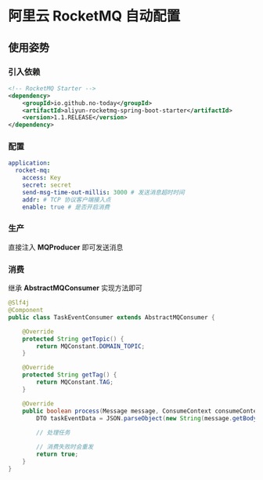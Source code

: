 # 阿里云 RocketMQ 自动配置

## 使用姿势

### 引入依赖

```xml
<!-- RocketMQ Starter -->
<dependency>
    <groupId>io.github.no-today</groupId>
    <artifactId>aliyun-rocketmq-spring-boot-starter</artifactId>
    <version>1.1.RELEASE</version>
</dependency>
```

### 配置

```yaml
application:
  rocket-mq:
    access: Key
    secret: secret
    send-msg-time-out-millis: 3000 # 发送消息超时时间
    addr: # TCP 协议客户端接入点
    enable: true # 是否开启消费
```

### 生产

直接注入 **MQProducer** 即可发送消息

### 消费

继承 **AbstractMQConsumer** 实现方法即可

```java
@Slf4j
@Component
public class TaskEventConsumer extends AbstractMQConsumer {

    @Override
    protected String getTopic() {
        return MQConstant.DOMAIN_TOPIC;
    }

    @Override
    protected String getTag() {
        return MQConstant.TAG;
    }

    @Override
    public boolean process(Message message, ConsumeContext consumeContext) {
        DTO taskEventData = JSON.parseObject(new String(message.getBody()), DTO.class);
        
        // 处理任务

        // 消费失败时会重发
        return true;
    }
}
```
